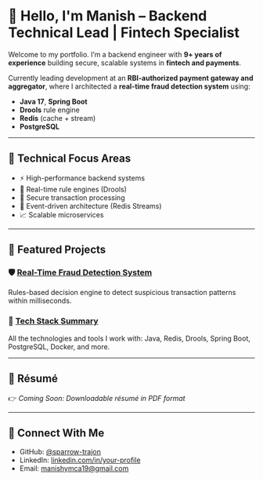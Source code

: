# 👋 Hello, I'm Manish – Backend Technical Lead | Fintech Specialist

Welcome to my portfolio. I’m a backend engineer with **9+ years of experience** building secure, scalable systems in **fintech and payments**.

Currently leading development at an **RBI-authorized payment gateway and aggregator**, where I architected a **real-time fraud detection system** using:

- **Java 17**, **Spring Boot**
- **Drools** rule engine
- **Redis** (cache + stream)
- **PostgreSQL**

---

## 🔧 Technical Focus Areas

- ⚡ High-performance backend systems
- 🧠 Real-time rule engines (Drools)
- 🔐 Secure transaction processing
- 🔄 Event-driven architecture (Redis Streams)
- 📈 Scalable microservices

---

## 🚀 Featured Projects

### 🛡️ [Real-Time Fraud Detection System](./projects/fraud-detection.md)

Rules-based decision engine to detect suspicious transaction patterns within milliseconds.

### 🧰 [Tech Stack Summary](./tech-summary.md)

All the technologies and tools I work with: Java, Redis, Drools, Spring Boot, PostgreSQL, Docker, and more.

---

## 📄 Résumé

👉 _Coming Soon: Downloadable résumé in PDF format_

---

## 💬 Connect With Me

- GitHub: [@sparrow-trajon](https://github.com/sparrow-trajon)
- LinkedIn: [linkedin.com/in/your-profile](#)
- Email: [manishymca19@gmail.com](mailto:manishymca19@gmail.com)
